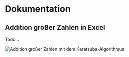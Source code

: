 # Dokumentation

## Addition großer Zahlen in Excel

Todo...


![Addition großer Zahlen mit dem Karatsuba-Algorithmus](images/add.karastuba.png)

